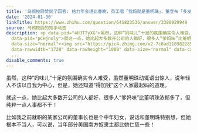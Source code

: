 ```yaml
---
title: '乌鸦校尉赞同了回答: 格力年会堪比春晚，员工唱「我妈就是董明珠」，董宣布「多发 2 亿元年终奖」，你觉得这种工作氛围如何？'
date: '2024-01-30'
linkTitle: https://www.zhihu.com/question/641823536/answer/3380929949
source: 乌鸦校尉的知乎动态
description: <p data-pid="4HJTTyXG">虽然，这种“妈味儿”十足的氛围确实令人难受，虽然董明珠动辄语出惊人，说年轻人不该以自我为中心，但是，她还知道“得加钱”这个人家最起码的道理。</p><p
  data-pid="pCHjnoly">就这一点，她比起大多数开公司的人都好，很多人“爹妈味”比董明珠浓郁多了，但纯粹一点人事都不干！</p><p data-pid="4emtk8hB">比如我之前就职的某家公司的董事长也是个中年妇女，说话和董明珠特别想，但她根本不当人，可以说，当年部分美国南方奴隶主都比她仁慈一些！</p><figure
  data-size="normal"><img src="https://pic4.zhimg.com/v2-7c8ad118982285e7673e76cfa7c3070f_1440w.jpg"
  data-rawwidth="1728" data-rawheight="1080" data-size="normal" data-caption="" data-original-token="v2-b4fdb6ddd5b1
  ...
disable_comments: true
---
```

<p data-pid="4HJTTyXG">虽然，这种“妈味儿”十足的氛围确实令人难受，虽然董明珠动辄语出惊人，说年轻人不该以自我为中心，但是，她还知道“得加钱”这个人家最起码的道理。</p><p data-pid="pCHjnoly">就这一点，她比起大多数开公司的人都好，很多人“爹妈味”比董明珠浓郁多了，但纯粹一点人事都不干！</p><p data-pid="4emtk8hB">比如我之前就职的某家公司的董事长也是个中年妇女，说话和董明珠特别想，但她根本不当人，可以说，当年部分美国南方奴隶主都比她仁慈一些！</p><figure data-size="normal"><img src="https://pic4.zhimg.com/v2-7c8ad118982285e7673e76cfa7c3070f_1440w.jpg" data-rawwidth="1728" data-rawheight="1080" data-size="normal" data-caption="" data-original-token="v2-b4fdb6ddd5b1 ...